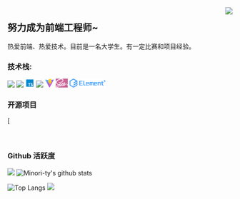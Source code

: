 <img align="right" src="https://count.getloli.com/get/@:Tristylrla?theme=rule34">

## 努力成为前端工程师~

热爱前端、热爱技术。目前是一名大学生。有一定比赛和项目经验。

### **技术栈:**

<a href="https://v3.cn.vuejs.org"><code><img height="20" src="./logo/vue.png"></code></a>
<a href="https://reactjs.org/"><code><img height="20" src="./logo/react.svg"></code></a>
<a href="https://www.tslang.cn/index.html"><code><img height="20" src="./logo/typescript.png"></code></a>
<a href="https://webpack.js.org/"><code><img height="20" src="./logo/webpack.svg"></code></a>
<a href="https://cn.vitejs.dev"><code><img height="20" src="./logo/vite.png"></code></a>
<a href="https://sass-lang.com"><code><img height="20" src="./logo/sass.png"></code></a>
<a href="https://element-plus.org/zh-CN/"><code><img height="20" src="./logo/element plus.png"></code></a>

### 开源项目

[![]()
<br><br><br>

### Github 活跃度

[![](https://activity-graph.herokuapp.com/graph?username=Tristylrla&theme=dracula)](https://github.com/ashutosh00710/github-readme-activity-graph)
![Minori-ty's github stats](https://github-readme-stats.vercel.app/api?username=Tristylrla&show_icons=true&theme=vue)

![Top Langs](https://github-readme-stats.vercel.app/api/top-langs/?username=Tristylrla&langs_count=6)
![](https://github-readme-stats.vercel.app/api/top-langs/?username=Tristylrla&layout=compact&langs_count=6)
